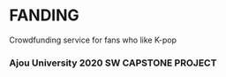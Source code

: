 # FANDING
 Crowdfunding service for fans who like K-pop
 ### Ajou University 2020 SW CAPSTONE PROJECT
